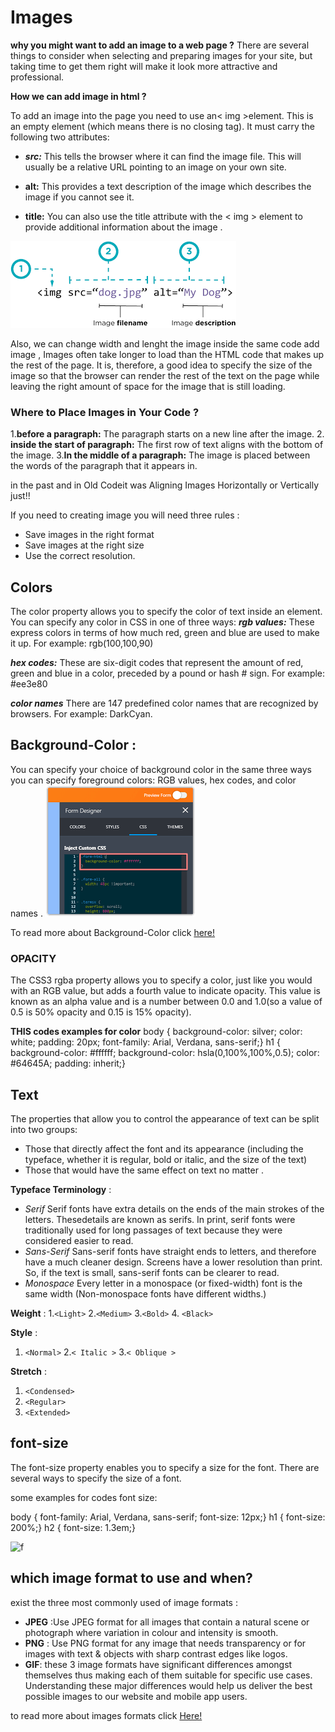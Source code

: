 # Images

**why you might want to add an image to a web page ?**
There are several things to consider when selecting and preparing images for your site, but taking time to get them right will make it look more attractive and professional.

**How we can add image in html ?**

To add an image into the page you need to use an< img >element. This is an empty element (which means there is no closing tag). It must carry the following two attributes:

- ***src:*** 
This tells the browser where it can find the image file. This will usually be a relative URL 
pointing to an image on your own site. 

- **alt:**
This provides a text description of the image which describes the image if you cannot see it.

- **title:**
You can also use the title
attribute with the < img > element 
to provide additional information 
about the image .

![image](imag.png)

Also, we can change width and lenght the image inside the same code add image , Images often take longer to load than the HTML code that makes up the rest of the page. 
It is, therefore, a good idea to specify the size of the image so that the browser can render the rest of the text on the page while leaving the right amount of space for the image that is still loading.

### Where to Place Images in Your Code ?

1.**before a paragraph:**
The paragraph starts on a new line after the image.
2. **inside the start of paragraph:**
The first row of text aligns with the bottom of the image.
3.**In the middle of a paragraph:**
The image is placed between the 
words of the paragraph that it appears in.

in the past and in Old Codeit was Aligning 
Images Horizontally or  Vertically just!!

If you need to creating image you will need three rules :
- Save images in the right format
- Save images at 
the right size
- Use the correct resolution.

## Colors

The color property allows you to specify the color of text inside an element. You can specify any color in CSS in one of three ways:
***rgb values:***
These express colors in terms of how much red, green and blue are used to make it up. For example: rgb(100,100,90)

***hex codes:***
These are six-digit codes that represent the amount of red, green and blue in a color, preceded by a pound or hash # sign. For example: #ee3e80

***color names***
There are 147 predefined color names that are recognized by browsers. For example: DarkCyan.

## Background-Color :
You can specify your choice of background color in the same three ways you can specify foreground colors: RGB values, hex codes, and color names .
![f](cx.png)

To read more about Background-Color click [here!](https://www.w3schools.com/cssref/pr_background-color.asp)

### OPACITY

The CSS3 rgba property allows you to specify a color, just like you would with an RGB value, but adds a fourth value to indicate opacity. This value is known as an alpha value and is a number between 0.0 and 1.0(so a value of 0.5 is 50% opacity and 0.15 is 15% opacity). 


**THIS codes examples for color**
body {
 background-color: silver;
 color: white;
 padding: 20px;
 font-family: Arial, Verdana, sans-serif;}
 h1 {
 background-color: #ffffff;
 background-color: hsla(0,100%,100%,0.5);
 color: #64645A;
 padding: inherit;}

 ## Text

 The properties that allow you to control 
the appearance of text can be split into 
two groups:
- Those that directly affect the font and its appearance 
(including the typeface, whether it is regular, bold or italic, 
and the size of the text)
- Those that would have the same effect on text no matter .

**Typeface Terminology** :
-  *Serif*
Serif fonts have extra details on the ends of the main strokes of the letters. Thesedetails are known as serifs.
In print, serif fonts were traditionally used for long passages of text because they were considered easier to read.
- *Sans-Serif*
Sans-serif fonts have straight 
ends to letters, and therefore 
have a much cleaner design.
Screens have a lower resolution 
than print. So, if the text is small, 
sans-serif fonts can be clearer 
to read.
- *Monospace*
Every letter in a monospace (or fixed-width) font is the same width (Non-monospace fonts have different widths.)

**Weight** :
1.`<Light>`
2.`<Medium>`
3.`<Bold>`
4. `<Black>`


**Style** :
1. `<Normal>`
2.`< Italic >`
3.`< Oblique >`

 **Stretch** :
1. `<Condensed>`
2. `<Regular>`
3. `<Extended>`

## font-size
The font-size property enables you to specify a size for the font. There are several ways to specify the size of a font. 

some examples for codes font size:

body {
font-family: Arial, Verdana, sans-serif;
font-size: 12px;}
h1 {
font-size: 200%;}
h2 {
font-size: 1.3em;}

![f](https://www.cucocreative.co.uk/wp-content/uploads/2010/10/typeface01.gif)

## which image format to use and when?

exist the three most commonly used of image formats :
* **JPEG** :Use JPEG format for all images that contain a natural scene or photograph where variation in colour and intensity is smooth.
 * **PNG** : Use PNG format for any image that needs transparency or for images with text & objects with sharp contrast edges like logos. 
 * **GIF**: 
  these 3 image formats have significant differences amongst themselves thus making each of them suitable for specific use cases. Understanding these major differences would help us deliver the best possible images to our website and mobile app users.

  to read more about images formats click [Here!](https://blog.imagekit.io/jpeg-vs-png-vs-gif-which-image-format-to-use-and-when-c8913ae3e01d)
